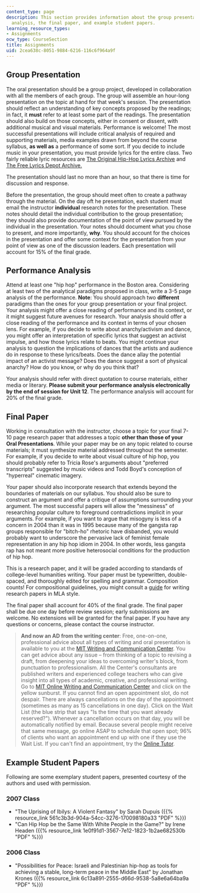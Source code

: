 ```yaml
---
content_type: page
description: This section provides information about the group presentation, performance
  analysis, the final paper, and example student papers.
learning_resource_types:
- Assignments
ocw_type: CourseSection
title: Assignments
uid: 2cea638c-8051-9884-6216-116c6f964a9f
---
```


Group Presentation
------------------

The oral presentation should be a group project, developed in collaboration with all the members of each group. The group will assemble an hour-long presentation on the topic at hand for that week's session. The presentation should reflect an understanding of key concepts proposed by the readings; in fact, it **must** refer to at least some part of the readings. The presentation should also build on those concepts, either in consent or dissent, with additional musical and visual materials. Performance is welcome! The most successful presentations will include critical analysis of required and supporting materials, media examples drawn from beyond the course syllabus, **as well as** a performance of some sort. If you decide to include music in your presentation, you must provide lyrics for the entire class. Two fairly reliable lyric resources are [The Original Hip-Hop Lyrics Archive](http://www.ohhla.com/) and [The Free Lyrics Depot Archive.](http://www.lyricsdepot.com./)

The presentation should last no more than an hour, so that there is time for discussion and response.

Before the presentation, the group should meet often to create a pathway through the material. On the day oft he presentation, each student must email the instructor **individual** research notes for the presentation. These notes should detail the individual contribution to the group presentation; they should also provide documentation of the point of view pursued by the individual in the presentation. Your notes should document what you chose to present, and more importantly, **why**. You should account for the choices in the presentation and offer some context for the presentation from your point of view as one of the discussion leaders. Each presentation will account for 15% of the final grade.

Performance Analysis
--------------------

Attend at least one "hip hop" performance in the Boston area. Considering at least two of the analytical paradigms proposed in class, write a 3-5 page analysis of the performance. **Note**: You should approach two **different** paradigms than the ones for your group presentation or your final project. Your analysis might offer a close reading of performance and its context, or it might suggest future avenues for research. Your analysis should offer a close reading of the performance and its context in terms of your chosen lens. For example, if you decide to write about anarchy/activism and dance, you might offer an interpretation of specific lyrics that suggest an activist impulse, and how those lyrics relate to beats. You might continue your analysis to question the implications of dances that the artists and audience do in response to these lyrics/beats. Does the dance allay the potential impact of an activist message? Does the dance suggest a sort of physical anarchy? How do you know, or why do you think that?

Your analysis should refer with direct quotation to course materials, either media or literary. **Please submit your performance analysis electronically by the end of session for Unit 12**. The performance analysis will account for 20% of the final grade.

Final Paper
-----------

Working in consultation with the instructor, choose a topic for your final 7-10 page research paper that addresses a topic **other than those of your Oral Presentations**. While your paper may be on any topic related to course materials; it must synthesize material addressed throughout the semester. For example, if you decide to write about visual culture of hip hop, you should probably refer to Tricia Rose's arguments about "preferred transcripts" suggested by music videos and Todd Boyd's conception of "hyperreal" cinematic imagery.

Your paper should also incorporate research that extends beyond the boundaries of materials on our syllabus. You should also be sure to construct an argument and offer a critique of assumptions surrounding your argument. The most successful papers will allow the "messiness" of researching popular culture to foreground contradictions implicit in your arguments. For example, if you want to argue that misogyny is less of a concern in 2004 than it was in 1995 because many of the gangsta rap groups responsible for "bitch-ho" rhetoric have disbanded, you would probably want to underscore the pervasive lack of feminist female representation in any hip hop idiom in 2004. In other words, less gangsta rap has not meant more positive heterosocial conditions for the production of hip hop.

This is a research paper, and it will be graded according to standards of college-level humanities writing. Your paper must be typewritten, double-spaced, and thoroughly edited for spelling and grammar. Composition counts! For compositional guidelines, you might consult a [guide](https://style.mla.org/formatting-papers/) for writing research papers in MLA style.

The final paper shall account for 40% of the final grade. The final paper shall be due one day before review session; early submissions are welcome. No extensions will be granted for the final paper. If you have any questions or concerns, please contact the course instructor.

> **And now an AD from the writing center**: Free, one-on-one, professional advice about all types of writing and oral presentation is available to you at the [MIT Writing and Communication Center](http://web.mit.edu/writing). You can get advice about any issue – from thinking of a topic to revising a draft, from deepening your ideas to overcoming writer's block, from punctuation to professionalism. All the Center's consultants are published writers and experienced college teachers who can give insight into all types of academic, creative, and professional writing. Go to [MIT Online Writing and Communication Center](http://web.mit.edu/writing) and click on the yellow sunburst. If you cannot find an open appointment slot, do not despair. There are always cancellations on the day of the appointment (sometimes as many as 15 cancellations in one day). Click on the Wait List (the blue strip that says "Is the time that you want already reserved?"). Whenever a cancellation occurs on that day, you will be automatically notified by email. Because several people might receive that same message, go online ASAP to schedule that open spot; 96% of clients who want an appointment end up with one if they use the Wait List. If you can't find an appointment, try the [Online Tutor](http://web.mit.edu/writing/Center/onlinetutor.html).

Example Student Papers
----------------------

Following are some exemplary student papers, presented courtesy of the authors and used with permission.

### 2007 Class

*   "The Uprising of Ibilys: A Violent Fantasy" by Sarah Dupuis ({{% resource_link 561c3b3d-904a-54cc-3276-170098180a33 "PDF" %}})
*   "Can Hip Hop be the Same With White People in the Game?" by Irene Headen ({{% resource_link 1e0f91d1-3567-7e12-1823-1b2ae682530b "PDF" %}})

### 2006 Class

*   "Possibilities for Peace: Israeli and Palestinian hip-hop as tools for achieving a stable, long-term peace in the Middle East" by Jonathan Krones ({{% resource_link 6c13a891-2555-d66d-9538-5a8e6a64ba9a "PDF" %}})